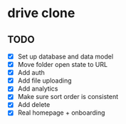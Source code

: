 # drive clone


## TODO

- [x] Set up database and data model
- [x] Move folder open state to URL
- [x] Add auth
- [x] Add file uploading
- [x] Add analytics
- [x] Make sure sort order is consistent
- [x] Add delete
- [x] Real homepage + onboarding
